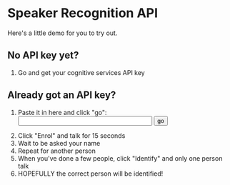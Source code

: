 # Speaker Recognition API

Here's a little demo for you to try out.

## No API key yet?

1. Go and get your cognitive services API key

## Already got an API key?

 1. Paste it in here and click "go":
    <form action="recorderjs.html" method="GET">
    <input type="text" name="key" style="width:300px">
    <input type="submit" value="go">
    </form>
 1. Click "Enrol" and talk for 15 seconds
 1. Wait to be asked your name
 1. Repeat for another person
1. When you've done a few people, click "Identify" and only one person talk
1. HOPEFULLY the correct person will be identified!